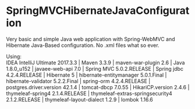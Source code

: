 # SpringMVCHibernateJavaConfiguration
Very basic and simple Java web application with Spring-WebMVC and Hibernate Java-Based configuration. No .xml files what so ever.

Using:  
IDEA IntelliJ Ultimate 2017.3.3 | 
Maven 3.3.9 | 
maven-war-plugin 2.6 | 
Java 1.8.0_u152 | 
javaee-web-api 7.0 | 
Spring MVC 5.0.2.RELEASE | 
Spring jdbc 4.2.4.RELEASE | 
Hibernate 5 | 
hibernate-entitymanager 5.0.1.Final | 
hibernate-validator 5.2.2.Final | 
spring-orm 4.2.4.RELEASE | 
postgres.driver.version 42.1.4 | 
tomcat-dbcp 7.0.55 | 
HikariCP.version 2.4.6 | 
thymeleaf-spring4 2.1.4.RELEASE | 
thymeleaf-extras-springsecurity4 2.1.2.RELEASE | 
thymeleaf-layout-dialect 1.2.9 | 
lombok 1.16.6
